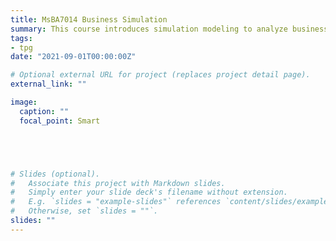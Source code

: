 ```yaml
---
title: MsBA7014 Business Simulation
summary: This course introduces simulation modeling to analyze business processes and solve practical problems. Students will gain basic knowledge such as Monte Carlo simulation and discrete event simulation and learn to build simulation models of business processes and interpret simulation results, and more importantly, facilitate decision-making process. This is a hands-on course on computer simulation with @Risk (www.palisade.com) and Simio (www.simio.com).
tags:
- tpg
date: "2021-09-01T00:00:00Z"

# Optional external URL for project (replaces project detail page).
external_link: ""

image:
  caption: ""
  focal_point: Smart





# Slides (optional).
#   Associate this project with Markdown slides.
#   Simply enter your slide deck's filename without extension.
#   E.g. `slides = "example-slides"` references `content/slides/example-slides.md`.
#   Otherwise, set `slides = ""`.
slides: ""
---
```

